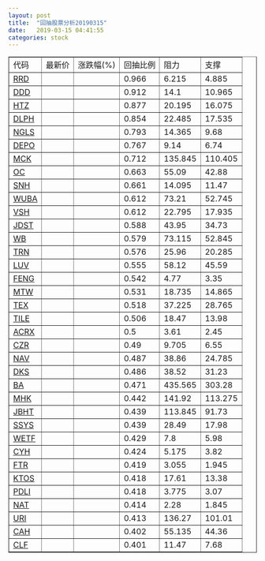 ```yaml
---
layout: post
title:  "回抽股票分析20190315"
date:   2019-03-15 04:41:55
categories: stock
---
```

<script type="text/javascript">
var stockList = []
stockList.push('gb_rrd');
stockList.push('gb_ddd');
stockList.push('gb_htz');
stockList.push('gb_dlph');
stockList.push('gb_ngls');
stockList.push('gb_depo');
stockList.push('gb_mck');
stockList.push('gb_oc');
stockList.push('gb_snh');
stockList.push('gb_wuba');
stockList.push('gb_vsh');
stockList.push('gb_jdst');
stockList.push('gb_wb');
stockList.push('gb_trn');
stockList.push('gb_luv');
stockList.push('gb_feng');
stockList.push('gb_mtw');
stockList.push('gb_tex');
stockList.push('gb_tile');
stockList.push('gb_acrx');
stockList.push('gb_czr');
stockList.push('gb_nav');
stockList.push('gb_dks');
stockList.push('gb_ba');
stockList.push('gb_mhk');
stockList.push('gb_jbht');
stockList.push('gb_ssys');
stockList.push('gb_wetf');
stockList.push('gb_cyh');
stockList.push('gb_ftr');
stockList.push('gb_ktos');
stockList.push('gb_pdli');
stockList.push('gb_nat');
stockList.push('gb_uri');
stockList.push('gb_cah');
stockList.push('gb_clf');
</script>
<table border="1">
 <tr>
 <td>代码</td>
 <td>最新价</td>
 <td>涨跌幅(%)</td>
 <td>回抽比例</td>
 <td>阻力</td>
 <td>支撑</td>
</tr>
  <tr id="rrd">
  <td><a href="http://stock.finance.sina.com.cn/usstock/quotes/RRD.html" target="_blank">RRD</a></td><td></td><td></td><td>0.966</td><td>6.215</td><td>4.885</td></tr>
  <tr id="ddd">
  <td><a href="http://stock.finance.sina.com.cn/usstock/quotes/DDD.html" target="_blank">DDD</a></td><td></td><td></td><td>0.912</td><td>14.1</td><td>10.965</td></tr>
  <tr id="htz">
  <td><a href="http://stock.finance.sina.com.cn/usstock/quotes/HTZ.html" target="_blank">HTZ</a></td><td></td><td></td><td>0.877</td><td>20.195</td><td>16.075</td></tr>
  <tr id="dlph">
  <td><a href="http://stock.finance.sina.com.cn/usstock/quotes/DLPH.html" target="_blank">DLPH</a></td><td></td><td></td><td>0.854</td><td>22.485</td><td>17.535</td></tr>
  <tr id="ngls">
  <td><a href="http://stock.finance.sina.com.cn/usstock/quotes/NGLS.html" target="_blank">NGLS</a></td><td></td><td></td><td>0.793</td><td>14.365</td><td>9.68</td></tr>
  <tr id="depo">
  <td><a href="http://stock.finance.sina.com.cn/usstock/quotes/DEPO.html" target="_blank">DEPO</a></td><td></td><td></td><td>0.767</td><td>9.14</td><td>6.74</td></tr>
  <tr id="mck">
  <td><a href="http://stock.finance.sina.com.cn/usstock/quotes/MCK.html" target="_blank">MCK</a></td><td></td><td></td><td>0.712</td><td>135.845</td><td>110.405</td></tr>
  <tr id="oc">
  <td><a href="http://stock.finance.sina.com.cn/usstock/quotes/OC.html" target="_blank">OC</a></td><td></td><td></td><td>0.663</td><td>55.09</td><td>42.88</td></tr>
  <tr id="snh">
  <td><a href="http://stock.finance.sina.com.cn/usstock/quotes/SNH.html" target="_blank">SNH</a></td><td></td><td></td><td>0.661</td><td>14.095</td><td>11.47</td></tr>
  <tr id="wuba">
  <td><a href="http://stock.finance.sina.com.cn/usstock/quotes/WUBA.html" target="_blank">WUBA</a></td><td></td><td></td><td>0.612</td><td>73.21</td><td>52.745</td></tr>
  <tr id="vsh">
  <td><a href="http://stock.finance.sina.com.cn/usstock/quotes/VSH.html" target="_blank">VSH</a></td><td></td><td></td><td>0.612</td><td>22.795</td><td>17.935</td></tr>
  <tr id="jdst">
  <td><a href="http://stock.finance.sina.com.cn/usstock/quotes/JDST.html" target="_blank">JDST</a></td><td></td><td></td><td>0.588</td><td>43.95</td><td>34.73</td></tr>
  <tr id="wb">
  <td><a href="http://stock.finance.sina.com.cn/usstock/quotes/WB.html" target="_blank">WB</a></td><td></td><td></td><td>0.579</td><td>73.115</td><td>52.845</td></tr>
  <tr id="trn">
  <td><a href="http://stock.finance.sina.com.cn/usstock/quotes/TRN.html" target="_blank">TRN</a></td><td></td><td></td><td>0.576</td><td>25.96</td><td>20.285</td></tr>
  <tr id="luv">
  <td><a href="http://stock.finance.sina.com.cn/usstock/quotes/LUV.html" target="_blank">LUV</a></td><td></td><td></td><td>0.555</td><td>58.12</td><td>45.59</td></tr>
  <tr id="feng">
  <td><a href="http://stock.finance.sina.com.cn/usstock/quotes/FENG.html" target="_blank">FENG</a></td><td></td><td></td><td>0.542</td><td>4.77</td><td>3.35</td></tr>
  <tr id="mtw">
  <td><a href="http://stock.finance.sina.com.cn/usstock/quotes/MTW.html" target="_blank">MTW</a></td><td></td><td></td><td>0.531</td><td>18.735</td><td>14.865</td></tr>
  <tr id="tex">
  <td><a href="http://stock.finance.sina.com.cn/usstock/quotes/TEX.html" target="_blank">TEX</a></td><td></td><td></td><td>0.518</td><td>37.225</td><td>28.765</td></tr>
  <tr id="tile">
  <td><a href="http://stock.finance.sina.com.cn/usstock/quotes/TILE.html" target="_blank">TILE</a></td><td></td><td></td><td>0.506</td><td>18.47</td><td>13.98</td></tr>
  <tr id="acrx">
  <td><a href="http://stock.finance.sina.com.cn/usstock/quotes/ACRX.html" target="_blank">ACRX</a></td><td></td><td></td><td>0.5</td><td>3.61</td><td>2.45</td></tr>
  <tr id="czr">
  <td><a href="http://stock.finance.sina.com.cn/usstock/quotes/CZR.html" target="_blank">CZR</a></td><td></td><td></td><td>0.49</td><td>9.705</td><td>6.55</td></tr>
  <tr id="nav">
  <td><a href="http://stock.finance.sina.com.cn/usstock/quotes/NAV.html" target="_blank">NAV</a></td><td></td><td></td><td>0.487</td><td>38.86</td><td>24.785</td></tr>
  <tr id="dks">
  <td><a href="http://stock.finance.sina.com.cn/usstock/quotes/DKS.html" target="_blank">DKS</a></td><td></td><td></td><td>0.486</td><td>38.52</td><td>31.23</td></tr>
  <tr id="ba">
  <td><a href="http://stock.finance.sina.com.cn/usstock/quotes/BA.html" target="_blank">BA</a></td><td></td><td></td><td>0.471</td><td>435.565</td><td>303.28</td></tr>
  <tr id="mhk">
  <td><a href="http://stock.finance.sina.com.cn/usstock/quotes/MHK.html" target="_blank">MHK</a></td><td></td><td></td><td>0.442</td><td>141.92</td><td>113.275</td></tr>
  <tr id="jbht">
  <td><a href="http://stock.finance.sina.com.cn/usstock/quotes/JBHT.html" target="_blank">JBHT</a></td><td></td><td></td><td>0.439</td><td>113.845</td><td>91.73</td></tr>
  <tr id="ssys">
  <td><a href="http://stock.finance.sina.com.cn/usstock/quotes/SSYS.html" target="_blank">SSYS</a></td><td></td><td></td><td>0.439</td><td>28.49</td><td>17.98</td></tr>
  <tr id="wetf">
  <td><a href="http://stock.finance.sina.com.cn/usstock/quotes/WETF.html" target="_blank">WETF</a></td><td></td><td></td><td>0.429</td><td>7.8</td><td>5.98</td></tr>
  <tr id="cyh">
  <td><a href="http://stock.finance.sina.com.cn/usstock/quotes/CYH.html" target="_blank">CYH</a></td><td></td><td></td><td>0.424</td><td>5.175</td><td>3.82</td></tr>
  <tr id="ftr">
  <td><a href="http://stock.finance.sina.com.cn/usstock/quotes/FTR.html" target="_blank">FTR</a></td><td></td><td></td><td>0.419</td><td>3.055</td><td>1.945</td></tr>
  <tr id="ktos">
  <td><a href="http://stock.finance.sina.com.cn/usstock/quotes/KTOS.html" target="_blank">KTOS</a></td><td></td><td></td><td>0.418</td><td>17.61</td><td>13.38</td></tr>
  <tr id="pdli">
  <td><a href="http://stock.finance.sina.com.cn/usstock/quotes/PDLI.html" target="_blank">PDLI</a></td><td></td><td></td><td>0.418</td><td>3.775</td><td>3.07</td></tr>
  <tr id="nat">
  <td><a href="http://stock.finance.sina.com.cn/usstock/quotes/NAT.html" target="_blank">NAT</a></td><td></td><td></td><td>0.414</td><td>2.28</td><td>1.845</td></tr>
  <tr id="uri">
  <td><a href="http://stock.finance.sina.com.cn/usstock/quotes/URI.html" target="_blank">URI</a></td><td></td><td></td><td>0.413</td><td>136.27</td><td>101.01</td></tr>
  <tr id="cah">
  <td><a href="http://stock.finance.sina.com.cn/usstock/quotes/CAH.html" target="_blank">CAH</a></td><td></td><td></td><td>0.402</td><td>55.135</td><td>44.36</td></tr>
  <tr id="clf">
  <td><a href="http://stock.finance.sina.com.cn/usstock/quotes/CLF.html" target="_blank">CLF</a></td><td></td><td></td><td>0.401</td><td>11.47</td><td>7.68</td></tr>
</table>
